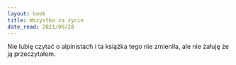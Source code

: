 ```yaml
---
layout: book
title: Wszystko za życie
date_read: 2021/06/28
---
```



Nie lubię czytać o alpinistach i ta książka tego nie zmieniła, ale nie żałuję że ją przeczytałem.
